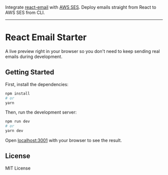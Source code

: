 Integrate [react-email](https://react.email/) with [AWS SES](https://aws.amazon.com/ses/). Deploy emails straight from React to AWS SES from CLI.

---

# React Email Starter

A live preview right in your browser so you don't need to keep sending real emails during development.

## Getting Started

First, install the dependencies:

```sh
npm install
# or
yarn
```

Then, run the development server:

```sh
npm run dev
# or
yarn dev
```

Open [localhost:3001](http://localhost:3001) with your browser to see the result.

## License

MIT License
